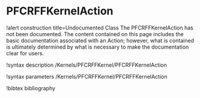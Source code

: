<!-- MOOSE Documentation Stub: Remove this when content is added. -->

# PFCRFFKernelAction

!alert construction title=Undocumented Class
The PFCRFFKernelAction has not been documented. The content contained on this page
includes the basic documentation associated with an Action; however, what is contained is
ultimately determined by what is necessary to make the documentation clear for users.

!syntax description /Kernels/PFCRFFKernel/PFCRFFKernelAction

!syntax parameters /Kernels/PFCRFFKernel/PFCRFFKernelAction

!bibtex bibliography
